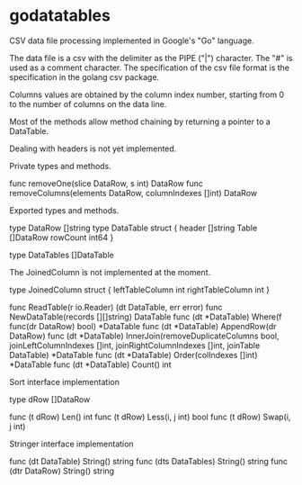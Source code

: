 # godatatables
CSV data file processing implemented in Google's "Go" language.

The data file is a csv with the delimiter as the PIPE ("|") character.
The "#" is used as a comment character.
The specification of the csv file format is the specification in the golang csv package.

Columns values are obtained by the column index number, starting from 0 to the number of columns on the data line.

Most of the methods allow method chaining by returning a pointer to a DataTable.

Dealing with headers is not yet implemented.

Private types and methods.

func removeOne(slice DataRow, s int) DataRow
func removeColumns(elements DataRow, columnIndexes []int) DataRow

Exported types and methods.

type DataRow []string
type DataTable struct {
	header   []string
	Table    []DataRow
	rowCount int64
}

type DataTables []DataTable

The JoinedColumn is not implemented at the moment.

type JoinedColumn struct {
	leftTableColumn  int
	rightTableColumn int
}


func ReadTable(r io.Reader) (dt DataTable, err error)
func NewDataTable(records [][]string) DataTable
func (dt *DataTable) Where(f func(dr DataRow) bool) *DataTable
func (dt *DataTable) AppendRow(dr DataRow)
func (dt *DataTable) InnerJoin(removeDuplicateColumns bool, joinLeftColumnIndexes []int, joinRightColumnIndexes []int, joinTable DataTable) *DataTable
func (dt *DataTable) Order(colIndexes []int) *DataTable
func (dt *DataTable) Count() int

Sort interface implementation

type dRow []DataRow

func (t dRow) Len() int
func (t dRow) Less(i, j int) bool
func (t dRow) Swap(i, j int)

Stringer interface implementation

func (dt DataTable) String() string
func (dts DataTables) String() string
func (dtr DataRow) String() string
